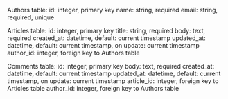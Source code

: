 Authors table:
id: integer, primary key
name: string, required
email: string, required, unique

Articles table:
id: integer, primary key
title: string, required
body: text, required
created_at: datetime, default: current timestamp
updated_at: datetime, default: current timestamp, on update: current timestamp
author_id: integer, foreign key to Authors table

Comments table:
id: integer, primary key
body: text, required
created_at: datetime, default: current timestamp
updated_at: datetime, default: current timestamp, on update: current timestamp
article_id: integer, foreign key to Articles table
author_id: integer, foreign key to Authors table
